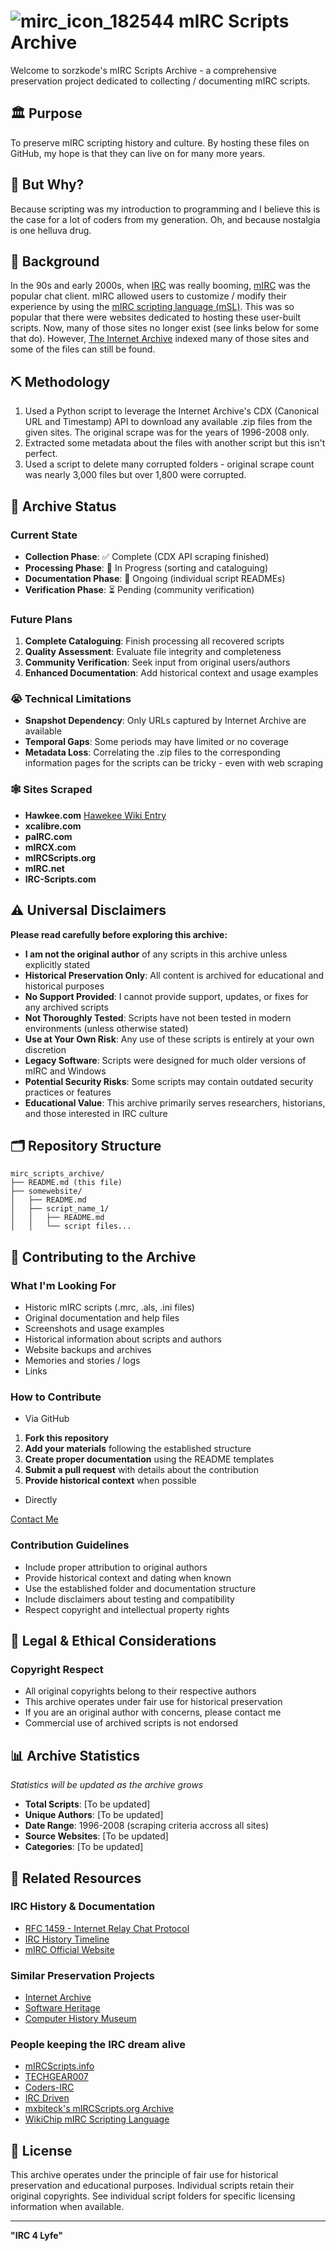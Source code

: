 # ![mirc_icon_182544](https://github.com/user-attachments/assets/5e2efcd1-b885-457d-9917-fe91d421c202) mIRC Scripts Archive

Welcome to sorzkode's mIRC Scripts Archive - a comprehensive preservation project dedicated to collecting / documenting mIRC scripts.

## 🏛️ Purpose

To preserve mIRC scripting history and culture. By hosting these files on GitHub, my hope is that they can live on for many more years.

## 🤔 But Why?

Because scripting was my introduction to programming and I believe this is the case for a lot of coders from my generation. Oh, and because nostalgia is one helluva drug.

## 📰 Background

In the 90s and early 2000s, when [IRC](https://en.wikipedia.org/wiki/Wikipedia:IRC) was really booming, [mIRC](https://en.wikipedia.org/wiki/MIRC) was the popular chat client. mIRC allowed users to customize / modify their experience by using the [mIRC scripting language (mSL)](https://en.wikipedia.org/wiki/MIRC_scripting_language). This was so popular that there were websites dedicated to hosting these user-built scripts. Now, many of those sites no longer exist (see links below for some that do). However, [The Internet Archive](https://archive.org) indexed many of those sites and some of the files can still be found.

## ⛏️ Methodology

1. Used a Python script to leverage the Internet Archive's CDX (Canonical URL and Timestamp) API to download any available .zip files from the given sites. The original scrape was for the years of 1996-2008 only.  
2. Extracted some metadata about the files with another script but this isn't perfect.  
3. Used a script to delete many corrupted folders - original scrape count was nearly 3,000 files but over 1,800 were corrupted.

## 📝 Archive Status

### Current State

- **Collection Phase**: ✅ Complete (CDX API scraping finished)
- **Processing Phase**: 🔄 In Progress (sorting and cataloguing)
- **Documentation Phase**: 📝 Ongoing (individual script READMEs)
- **Verification Phase**: ⏳ Pending (community verification)

### Future Plans

1. **Complete Cataloguing**: Finish processing all recovered scripts
2. **Quality Assessment**: Evaluate file integrity and completeness
3. **Community Verification**: Seek input from original users/authors
4. **Enhanced Documentation**: Add historical context and usage examples

### 😭 Technical Limitations

- **Snapshot Dependency**: Only URLs captured by Internet Archive are available
- **Temporal Gaps**: Some periods may have limited or no coverage
- **Metadata Loss**: Correlating the .zip files to the corresponding information pages for the scripts can be tricky - even with web scraping

### 🕸️ Sites Scraped

- **Hawkee.com** [Hawekee Wiki Entry](https://sorzkode.com/wiki/index.php?title=Hawkee.com)
- **xcalibre.com**
- **paIRC.com**
- **mIRCX.com**
- **mIRCScripts.org**
- **mIRC.net**
- **IRC-Scripts.com**

## ⚠️ Universal Disclaimers

**Please read carefully before exploring this archive:**

- **I am not the original author** of any scripts in this archive unless explicitly stated
- **Historical Preservation Only**: All content is archived for educational and historical purposes
- **No Support Provided**: I cannot provide support, updates, or fixes for any archived scripts
- **Not Thoroughly Tested**: Scripts have not been tested in modern environments (unless otherwise stated)
- **Use at Your Own Risk**: Any use of these scripts is entirely at your own discretion
- **Legacy Software**: Scripts were designed for much older versions of mIRC and Windows
- **Potential Security Risks**: Some scripts may contain outdated security practices or features
- **Educational Value**: This archive primarily serves researchers, historians, and those interested in IRC culture

## 🗂️ Repository Structure

```
mirc_scripts_archive/
├── README.md (this file)
├── somewebsite/
│   ├── README.md
│   ├── script_name_1/
│   │   ├── README.md
│   │   └── script files...
```

## 🤝 Contributing to the Archive

### What I'm Looking For

- Historic mIRC scripts (.mrc, .als, .ini files)
- Original documentation and help files
- Screenshots and usage examples
- Historical information about scripts and authors
- Website backups and archives
- Memories and stories / logs
- Links

### How to Contribute

- Via GitHub  

1. **Fork this repository**
2. **Add your materials** following the established structure
3. **Create proper documentation** using the README templates
4. **Submit a pull request** with details about the contribution
5. **Provide historical context** when possible

- Directly  

[Contact Me](https://sorzkode.com/contact)

### Contribution Guidelines

- Include proper attribution to original authors
- Provide historical context and dating when known
- Use the established folder and documentation structure
- Include disclaimers about testing and compatibility
- Respect copyright and intellectual property rights

## 🔐 Legal & Ethical Considerations

### Copyright Respect

- All original copyrights belong to their respective authors
- This archive operates under fair use for historical preservation
- If you are an original author with concerns, please contact me
- Commercial use of archived scripts is not endorsed

## 📊 Archive Statistics

*Statistics will be updated as the archive grows*

- **Total Scripts**: [To be updated]
- **Unique Authors**: [To be updated]  
- **Date Range**: 1996-2008 (scraping criteria accross all sites)
- **Source Websites**: [To be updated]
- **Categories**: [To be updated]

## 🔗 Related Resources

### IRC History & Documentation

- [RFC 1459 - Internet Relay Chat Protocol](https://tools.ietf.org/rfc/rfc1459.txt)
- [IRC History Timeline](https://www.irchelp.org/irchelp/misc/history.html)
- [mIRC Official Website](https://www.mirc.com/)

### Similar Preservation Projects

- [Internet Archive](https://archive.org/)
- [Software Heritage](https://www.softwareheritage.org/)
- [Computer History Museum](https://computerhistory.org/)

### People keeping the IRC dream alive

- [mIRCScripts.info](https://mircscripts.info/)
- [TECHGEAR007](https://www.tg007.net/)
- [Coders-IRC](https://www.coders-irc.net/)
- [IRC Driven](https://www.ircdriven.com/)
- [mxbiteck's mIRCScripts.org Archive](https://github.com/mxbiteck/irc-addons-scripts)
- [WikiChip mIRC Scripting Language](https://en.wikichip.org/wiki/mirc)

## 📜 License

This archive operates under the principle of fair use for historical preservation and educational purposes. Individual scripts retain their original copyrights. See individual script folders for specific licensing information when available.

---

**"IRC 4 Lyfe"**

